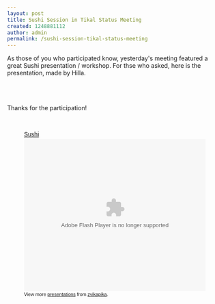 ```yaml
---
layout: post
title: Sushi Session in Tikal Status Meeting
created: 1248881112
author: admin
permalink: /sushi-session-tikal-status-meeting
---
```

<p>As those of you who participated know, yesterday's meeting featured a great Sushi presentation / workshop. For thse who asked, here is the presentation, made by Hilla.</p> <br><br><br>Thanks for the participation!
<p>&nbsp;</p>
<center>
<div style="width: 425px; text-align: left;" id="__ss_1785709"><a style="margin: 12px 0pt 3px; font-family: Helvetica,Arial,Sans-serif; font-style: normal; font-variant: normal; font-weight: normal; font-size: 14px; line-height: normal; font-size-adjust: none; font-stretch: normal; display: block; text-decoration: underline;" href="http://www.slideshare.net/zvikapika/sushi-1785709" title="Sushi">Sushi</a><object width="425" height="355" style="margin: 0px;">
<param name="movie" value="http://static.slidesharecdn.com/swf/ssplayer2.swf?doc=sushi-090729100802-phpapp01&amp;stripped_title=sushi-1785709" />
<param name="allowFullScreen" value="true" />
<param name="allowScriptAccess" value="always" /><embed width="425" height="355" src="http://static.slidesharecdn.com/swf/ssplayer2.swf?doc=sushi-090729100802-phpapp01&amp;stripped_title=sushi-1785709" type="application/x-shockwave-flash" allowscriptaccess="always" allowfullscreen="true"></embed></object>
<div style="font-size: 11px; font-family: tahoma,arial; height: 26px; padding-top: 2px;">View more <a style="text-decoration: underline;" href="http://www.slideshare.net/">presentations</a> from <a style="text-decoration: underline;" href="http://www.slideshare.net/zvikapika">zvikapika</a>.</div>
</div>
</center>
